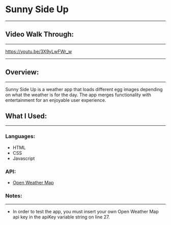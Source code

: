 # Sunny Side Up
___

## Video Walk Through: 

---

https://youtu.be/3X9yLwFWr_w

---

## Overview:

---

Sunny Side Up is a weather app that loads different egg images depending on what the weather is for the day. The app merges functionality with entertainment for an enjoyable user experience.

## What I Used:

---

### Languages:

- HTML
- CSS
- Javascript

### API:

- [Open Weather Map](https://openweathermap.org/api)

### Notes:

---

- In order to test the app, you must insert your own Open Weather Map api key in the apiKey variable string on line 27.






